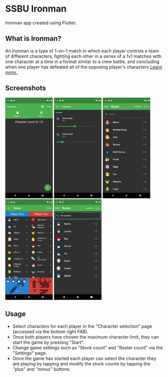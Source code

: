 # SSBU Ironman
Ironman app created using Flutter.

## What is Ironman?
An Ironman is a type of 1-on-1 match in which each player controls a team of different characters, fighting each other in a series of a 1v1 matches with one character at a time in a format similar to a crew battle, and concluding when one player has defeated all of the opposing player's characters [Learn more.](https://www.ssbwiki.com/Ironman).

## Screenshots
<img src="https://raw.githubusercontent.com/ConnorLee2/SSB-Ironman/master/docs/screenshots/Screenshot_1615641581.png" width=30% height=30%> <img src="https://raw.githubusercontent.com/ConnorLee2/SSB-Ironman/master/docs/screenshots/Screenshot_1615641586.png" width=30% height=30%> <img src="https://raw.githubusercontent.com/ConnorLee2/SSB-Ironman/master/docs/screenshots/Screenshot_1615641591.png" width=30% height=30%>
<img src="https://raw.githubusercontent.com/ConnorLee2/SSB-Ironman/master/docs/screenshots/Screenshot_1615641619.png" width=30% height=30%>
<img src="https://raw.githubusercontent.com/ConnorLee2/SSB-Ironman/master/docs/screenshots/Screenshot_1615641605.png" width=30% height=30%>

## Usage
* Select characters for each player in the "Character selection" page (accessed via the bottom right FAB).
* Once both players have chosen the maximum character limit, they can start the game by pressing "Start".
* Change game settings such as "Stock count" and "Roster count" via the "Settings" page.
* Once the game has started each player can select the character they are playing by tapping and modify the stock counts by tapping the "plus" and "minus" buttons.
